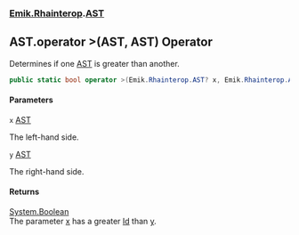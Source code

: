 ### [Emik.Rhainterop](Emik.Rhainterop.md 'Emik.Rhainterop').[AST](AST.md 'Emik.Rhainterop.AST')

## AST.operator >(AST, AST) Operator

Determines if one [AST](AST.md 'Emik.Rhainterop.AST') is greater than another.

```csharp
public static bool operator >(Emik.Rhainterop.AST? x, Emik.Rhainterop.AST? y);
```
#### Parameters

<a name='Emik.Rhainterop.AST.op_GreaterThan(Emik.Rhainterop.AST,Emik.Rhainterop.AST).x'></a>

`x` [AST](AST.md 'Emik.Rhainterop.AST')

The left-hand side.

<a name='Emik.Rhainterop.AST.op_GreaterThan(Emik.Rhainterop.AST,Emik.Rhainterop.AST).y'></a>

`y` [AST](AST.md 'Emik.Rhainterop.AST')

The right-hand side.

#### Returns
[System.Boolean](https://docs.microsoft.com/en-us/dotnet/api/System.Boolean 'System.Boolean')  
The parameter [x](AST.op_GreaterThan.ZvfQAF+v12IRZ59mjcPPag.md#Emik.Rhainterop.AST.op_GreaterThan(Emik.Rhainterop.AST,Emik.Rhainterop.AST).x 'Emik.Rhainterop.AST.op_GreaterThan(Emik.Rhainterop.AST, Emik.Rhainterop.AST).x') has a greater [Id](AST.Id.md 'Emik.Rhainterop.AST.Id') than [y](AST.op_GreaterThan.ZvfQAF+v12IRZ59mjcPPag.md#Emik.Rhainterop.AST.op_GreaterThan(Emik.Rhainterop.AST,Emik.Rhainterop.AST).y 'Emik.Rhainterop.AST.op_GreaterThan(Emik.Rhainterop.AST, Emik.Rhainterop.AST).y').